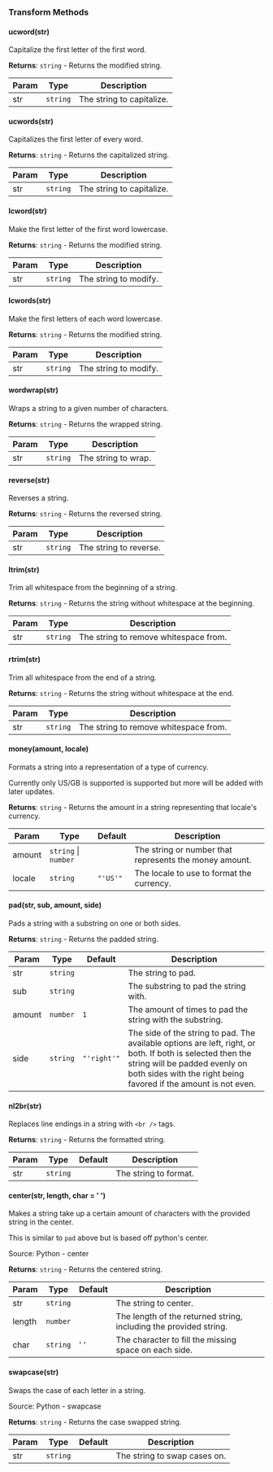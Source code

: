 ### **Transform Methods**

#### ucword(str)
Capitalize the first letter of the first word.

**Returns**: <code>string</code> - Returns the modified string.  

| Param | Type | Description |
| --- | --- | --- |
| str | <code>string</code> | The string to capitalize. |

#### ucwords(str)
Capitalizes the first letter of every word.

**Returns**: <code>string</code> - Returns the capitalized string.  

| Param | Type | Description |
| --- | --- | --- |
| str | <code>string</code> | The string to capitalize. |

#### lcword(str)
Make the first letter of the first word lowercase.

**Returns**: <code>string</code> - Returns the modified string.  

| Param | Type | Description |
| --- | --- | --- |
| str | <code>string</code> | The string to modify. |

#### lcwords(str)
Make the first letters of each word lowercase.

**Returns**: <code>string</code> - Returns the modified string.  

| Param | Type | Description |
| --- | --- | --- |
| str | <code>string</code> | The string to modify. |

#### wordwrap(str)
Wraps a string to a given number of characters.

**Returns**: <code>string</code> - Returns the wrapped string.  

| Param | Type | Description |
| --- | --- | --- |
| str | <code>string</code> | The string to wrap. |

#### reverse(str)
Reverses a string.

**Returns**: <code>string</code> - Returns the reversed string.  

| Param | Type | Description |
| --- | --- | --- |
| str | <code>string</code> | The string to reverse. |

#### ltrim(str)
Trim all whitespace from the beginning of a string.

**Returns**: <code>string</code> - Returns the string without whitespace at the beginning.  

| Param | Type | Description |
| --- | --- | --- |
| str | <code>string</code> | The string to remove whitespace from. |

#### rtrim(str)
Trim all whitespace from the end of a string.

**Returns**: <code>string</code> - Returns the string without whitespace at the end.  

| Param | Type | Description |
| --- | --- | --- |
| str | <code>string</code> | The string to remove whitespace from. |

#### money(amount, locale)
Formats a string into a representation of a type of currency.

Currently only US/GB is supported is supported but more will be added with later
updates.

**Returns**: <code>string</code> - Returns the amount in a string representing that locale's currency.   

| Param | Type | Default | Description |
| --- | --- | --- | --- |
| amount | <code>string</code> \| <code>number</code> |  | The string or number that represents the money amount. |
| locale | <code>string</code> | <code>&quot;&#x27;US&#x27;&quot;</code> | The locale to use to format the currency. |

#### pad(str, sub, amount, side)
Pads a string with a substring on one or both sides.

**Returns**: <code>string</code> - Returns the padded string.  

| Param | Type | Default | Description |
| --- | --- | --- | --- |
| str | <code>string</code> |  | The string to pad. |
| sub | <code>string</code> |  | The substring to pad the string with. |
| amount | <code>number</code> | <code>1</code> | The amount of times to pad the string with the substring. |
| side | <code>string</code> | <code>&quot;&#x27;right&#x27;&quot;</code> | The side of the string to pad. The available options are left, right, or both.                                 If both is selected then the string will be padded evenly on both sides with the right                                being favored if the amount is not even. |

#### nl2br(str)
Replaces line endings in a string with `<br />` tags.

**Returns**: <code>string</code> - Returns the formatted string.  

| Param | Type | Default | Description |
| --- | --- | --- | --- |
| str | <code>string</code> |  | The string to format. |

#### center(str, length, char = ' ')
Makes a string take up a certain amount of characters with the provided string in the center.

This is similar to `pad` above but is based off python's center.

Source: Python - center

**Returns**: <code>string</code> - Returns the centered string.

| Param | Type | Default | Description |
| --- | --- | --- | --- |
| str | <code>string</code> |  | The string to center. |
| length | <code>number</code> |  | The length of the returned string, including the provided string. |
| char | <code>string</code> | ' ' | The character to fill the missing space on each side. |

#### swapcase(str)
Swaps the case of each letter in a string.

Source: Python - swapcase

**Returns**: <code>string</code> - Returns the case swapped string.

| Param | Type | Default | Description |
| --- | --- | --- | --- |
| str | <code>string</code> |  | The string to swap cases on. |